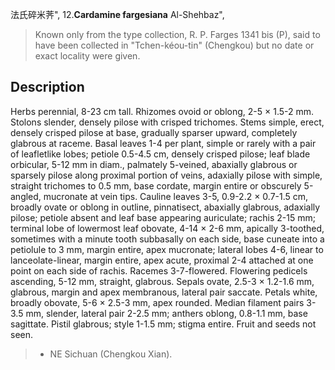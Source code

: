 法氏碎米荠",
12.**Cardamine fargesiana** Al-Shehbaz",

> Known only from the type collection, R. P. Farges 1341 bis (P), said to have been collected in \"Tchen-kéou-tin\" (Chengkou) but no date or exact locality were given.

## Description
Herbs perennial, 8-23 cm tall. Rhizomes ovoid or oblong, 2-5 × 1.5-2 mm. Stolons slender, densely pilose with crisped trichomes. Stems simple, erect, densely crisped pilose at base, gradually sparser upward, completely glabrous at raceme. Basal leaves 1-4 per plant, simple or rarely with a pair of leafletlike lobes; petiole 0.5-4.5 cm, densely crisped pilose; leaf blade orbicular, 5-12 mm in diam., palmately 5-veined, abaxially glabrous or sparsely pilose along proximal portion of veins, adaxially pilose with simple, straight trichomes to 0.5 mm, base cordate, margin entire or obscurely 5-angled, mucronate at vein tips. Cauline leaves 3-5, 0.9-2.2 × 0.7-1.5 cm, broadly ovate or oblong in outline, pinnatisect, abaxially glabrous, adaxially pilose; petiole absent and leaf base appearing auriculate; rachis 2-15 mm; terminal lobe of lowermost leaf obovate, 4-14 × 2-6 mm, apically 3-toothed, sometimes with a minute tooth subbasally on each side, base cuneate into a petiolule to 3 mm, margin entire, apex mucronate; lateral lobes 4-6, linear to lanceolate-linear, margin entire, apex acute, proximal 2-4 attached at one point on each side of rachis. Racemes 3-7-flowered. Flowering pedicels ascending, 5-12 mm, straight, glabrous. Sepals ovate, 2.5-3 × 1.2-1.6 mm, glabrous, margin and apex membranous, lateral pair saccate. Petals white, broadly obovate, 5-6 × 2.5-3 mm, apex rounded. Median filament pairs 3-3.5 mm, slender, lateral pair 2-2.5 mm; anthers oblong, 0.8-1.1 mm, base sagittate. Pistil glabrous; style 1-1.5 mm; stigma entire. Fruit and seeds not seen.

> * NE Sichuan (Chengkou Xian).
